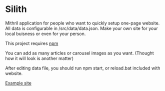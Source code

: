 # Silith
Mithril application for people who want to quickly setup one-page website.
All data is configurable in /src/data/data.json.
Make your own site for your local buisness or even for your person.

This project requires [npm](https://www.npmjs.com/)

You can add as many articles or carousel images as you want. (Thought how it will look is another matter)

After editing data file, you should run npm start, or reload.bat included with website.

[Example site](https://neos.000webhostapp.com/)
